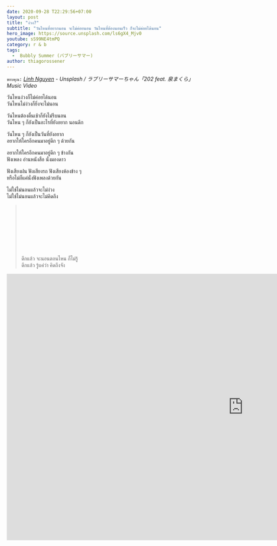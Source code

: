 ```yaml
---
date: 2020-09-28 T22:29:56+07:00
layout: post
title: "ง่วง?"
subtitle: "วันไหนที่อยากนอน จะไม่ค่อยนอน วันไหนที่ต้องนอนเร็ว ก็จะไม่ค่อยได้นอน"
hero_image: https://source.unsplash.com/ls6gX4_Mjv0
youtube: sS99NE4tmPQ
category: r & b
tags:
  -  Bubbly Summer (バブリーサマー)
author: thiagorossener
---
```

`ขอบคุณ:` *[Linh Nguyen](https://unsplash.com/@linhnguyen) - Unsplash / ラブリーサマーちゃん「202 feat. 泉まくら」Music Video*

วันไหนง่วงก็ไม่ค่อยได้นอน\
วันไหนไม่ง่วงก็ยิ่งจะไม่นอน

วันไหนต้องตื่นเช้าก็ยังไม่รีบนอน\
วันไหน ๆ ก็ยังเป็นอะไรที่ยังอยาก นอนดึก

วันไหน ๆ ก็ยังเป็นวันที่ยังอยาก\
อยากให้ใครอีกคนมาอยู่ดึก ๆ ด้วยกัน

อยากให้ใครอีกคนมาอยู่ดึก ๆ ข้างกัน\
ฟังเพลง อ่านหนังสือ นั่งมองดาว

ฟังเสียงฝน ฟังเสียงรถ ฟังเสียงห้องข้าง ๆ\
หรือไม่ก็แค่นั่งฟังเพลงด้วยกัน

ไม่ใช่ไม่นอนแล้วจะไม่ง่วง\
ไม่ใช่ไม่นอนแล้วจะไม่คิดถึง
> ดึกแล้ว จะนอนตอนไหน ก็ไม่รู้ <svg class="love"><use xlink:href="#icon-heart"></use></svg> ดึกแล้ว รู้แค่ว่า คิดถึงจัง

<iframe width="1280" height="720" src="https://www.youtube.com/embed/" frameborder="0" allow="accelerometer; autoplay; clipboard-write; encrypted-media; gyroscope; picture-in-picture" allowfullscreen></iframe>

